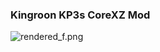 ### Kingroon KP3s CoreXZ Mod

![rendered_f.png](https://github.com/jomettler/KP3s-coreXZ/blob/main/pictures/rendered_f.png?raw=true)
